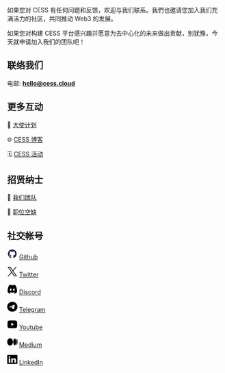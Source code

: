 如果您对 CESS 有任何问题和反馈，欢迎与我们联系。我們也邀请您加入我们充满活力的社区，共同推动 Web3 的发展。

如果您对构建 CESS 平台感兴趣并愿意为去中心化的未来做出贡献，别犹豫，今天就申请加入我们的团队吧！

## 联络我们

电邮: [**hello@cess.cloud**](mailto:hello@cess.cloud)

## 更多互动

👀 [大使计划](https://cess.cloud/ambassador.html)

🌐 [CESS 博客](https://cess.cloud/posts/news)

🗓 [CESS 活动](https://cess.cloud/posts/events)

## 招贤纳士

👥 [我们团队](https://cess.cloud/team.html)

📝 [职位空缺](https://cess.cloud/jobs.html)

## 社交帐号

<img src="../assets/others/icons/github.png" alt="" data-size="line"> [Github](https://github.com/CESSProject)

<img src="../assets/others/icons/x.png" alt="" data-size="line"> [Twitter](https://twitter.com/CESS_Storage)

<img src="../assets/others/icons/discord.png" alt="" data-size="line"> [Discord](https://discord.gg/cess)

<img src="../assets/others/icons/telegram.png" alt="" data-size="line"> [Telegram](https://t.me/CESS_Storage_official)

<img src="../assets/others/icons/youtube.png" alt="" data-size="line"> [Youtube](https://www.youtube.com/@cess_storage2312)

<img src="../assets/others/icons/medium.png" alt="" data-size="line"> [Medium](https://medium.com/@CESS_LAB)

<img src="../assets/others/icons/linkedin.png" alt="" data-size="line"> [LinkedIn](https://www.linkedin.com/company/cumulus-encrypted-storage-system)
